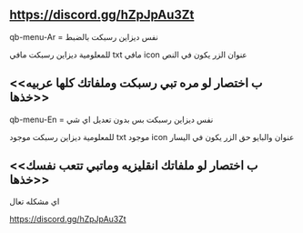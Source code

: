 https://discord.gg/hZpJpAu3Zt
----------------------------------------------------------
qb-menu-Ar = نفس ديزاين رسبكت بالضبط

للمعلومية ديزاين رسبكت
مافي txt 
مافي icon
عنوان الزر يكون في النص

<<ب اختصار لو مره تبي رسبكت وملفاتك كلها عربيه خذها>>
----------------------------------------------------------
qb-menu-En = نفس ديزاين رسبكت بس بدون تعديل اي شي

للمعلومية ديزاين رسبكت
موجود txt 
موجود icon
عنوان والبايو حق الزر يكون في اليسار

<<ب اختصار لو ملفاتك انقليزيه وماتبي تتعب نفسك خذها>>
----------------------------------------------------------

اي مشكله تعال

https://discord.gg/hZpJpAu3Zt